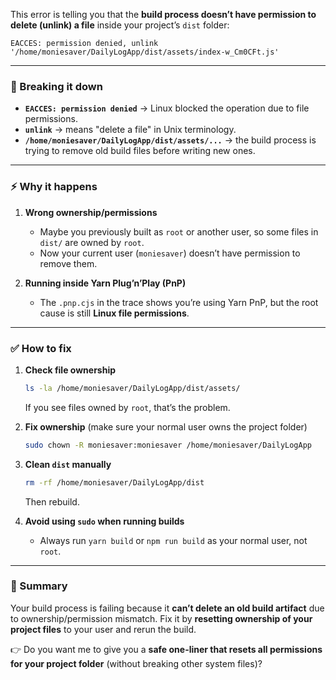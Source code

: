 This error is telling you that the **build process doesn’t have permission to delete (unlink) a file** inside your project’s `dist` folder:

```
EACCES: permission denied, unlink '/home/moniesaver/DailyLogApp/dist/assets/index-w_Cm0CFt.js'
```

---

### 🔎 Breaking it down

* **`EACCES: permission denied`** → Linux blocked the operation due to file permissions.
* **`unlink`** → means "delete a file" in Unix terminology.
* **`/home/moniesaver/DailyLogApp/dist/assets/...`** → the build process is trying to remove old build files before writing new ones.

---

### ⚡ Why it happens

1. **Wrong ownership/permissions**

   * Maybe you previously built as `root` or another user, so some files in `dist/` are owned by `root`.
   * Now your current user (`moniesaver`) doesn’t have permission to remove them.

2. **Running inside Yarn Plug’n’Play (PnP)**

   * The `.pnp.cjs` in the trace shows you’re using Yarn PnP, but the root cause is still **Linux file permissions**.

---

### ✅ How to fix

1. **Check file ownership**

   ```bash
   ls -la /home/moniesaver/DailyLogApp/dist/assets/
   ```

   If you see files owned by `root`, that’s the problem.

2. **Fix ownership** (make sure your normal user owns the project folder)

   ```bash
   sudo chown -R moniesaver:moniesaver /home/moniesaver/DailyLogApp
   ```

3. **Clean `dist` manually**

   ```bash
   rm -rf /home/moniesaver/DailyLogApp/dist
   ```

   Then rebuild.

4. **Avoid using `sudo` when running builds**

   * Always run `yarn build` or `npm run build` as your normal user, not `root`.

---

### 🔑 Summary

Your build process is failing because it **can’t delete an old build artifact** due to ownership/permission mismatch.
Fix it by **resetting ownership of your project files** to your user and rerun the build.

👉 Do you want me to give you a **safe one-liner that resets all permissions for your project folder** (without breaking other system files)?

